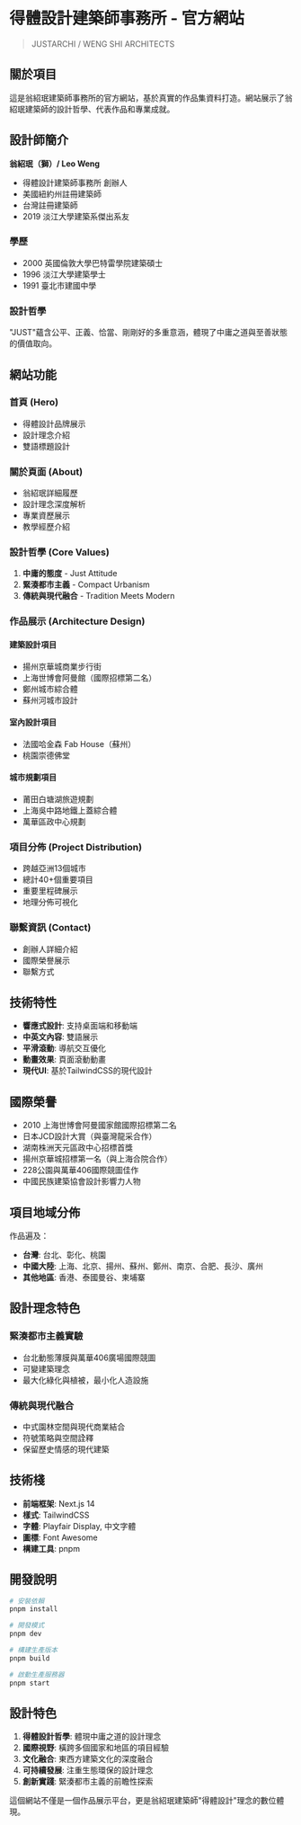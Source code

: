 # 得體設計建築師事務所 - 官方網站

> JUSTARCHI / WENG SHI ARCHITECTS

## 關於項目

這是翁紹珉建築師事務所的官方網站，基於真實的作品集資料打造。網站展示了翁紹珉建築師的設計哲學、代表作品和專業成就。

## 設計師簡介

**翁紹珉（獅）/ Leo Weng**
- 得體設計建築師事務所 創辦人
- 美國紐約州註冊建築師
- 台灣註冊建築師
- 2019 淡江大學建築系傑出系友

### 學歷
- 2000 英國倫敦大學巴特雷學院建築碩士
- 1996 淡江大學建築學士
- 1991 臺北市建國中學

### 設計哲學
"JUST"蘊含公平、正義、恰當、剛剛好的多重意涵，體現了中庸之道與至善狀態的價值取向。

## 網站功能

### 首頁 (Hero)
- 得體設計品牌展示
- 設計理念介紹
- 雙語標題設計

### 關於頁面 (About)
- 翁紹珉詳細履歷
- 設計理念深度解析
- 專業資歷展示
- 教學經歷介紹

### 設計哲學 (Core Values)
1. **中庸的態度** - Just Attitude
2. **緊湊都市主義** - Compact Urbanism  
3. **傳統與現代融合** - Tradition Meets Modern

### 作品展示 (Architecture Design)

#### 建築設計項目
- 揚州京華城商業步行街
- 上海世博會阿曼館（國際招標第二名）
- 鄭州城市綜合體
- 蘇州河城市設計

#### 室內設計項目
- 法國哈金森 Fab House（蘇州）
- 桃園崇德佛堂

#### 城市規劃項目
- 莆田白塘湖旅遊規劃
- 上海吳中路地鐵上蓋綜合體
- 萬華區政中心規劃

### 項目分佈 (Project Distribution)
- 跨越亞洲13個城市
- 總計40+個重要項目
- 重要里程碑展示
- 地理分佈可視化

### 聯繫資訊 (Contact)
- 創辦人詳細介紹
- 國際榮譽展示
- 聯繫方式

## 技術特性

- **響應式設計**: 支持桌面端和移動端
- **中英文內容**: 雙語展示
- **平滑滾動**: 導航交互優化
- **動畫效果**: 頁面滾動動畫
- **現代UI**: 基於TailwindCSS的現代設計

## 國際榮譽

- 2010 上海世博會阿曼國家館國際招標第二名
- 日本JCD設計大賞（與臺灣龍采合作）
- 湖南株洲天元區政中心招標首獎
- 揚州京華城招標第一名（與上海合院合作）
- 228公園與萬華406國際競圖佳作
- 中國民族建築協會設計影響力人物

## 項目地域分佈

作品遍及：
- **台灣**: 台北、彰化、桃園
- **中國大陸**: 上海、北京、揚州、蘇州、鄭州、南京、合肥、長沙、廣州
- **其他地區**: 香港、泰國曼谷、柬埔寨

## 設計理念特色

### 緊湊都市主義實驗
- 台北動態薄膜與萬華406廣場國際競圖
- 可變建築理念
- 最大化綠化與植被，最小化人造設施

### 傳統與現代融合
- 中式園林空間與現代商業結合
- 符號策略與空間詮釋
- 保留歷史情感的現代建築

## 技術棧

- **前端框架**: Next.js 14
- **樣式**: TailwindCSS
- **字體**: Playfair Display, 中文字體
- **圖標**: Font Awesome
- **構建工具**: pnpm

## 開發說明

```bash
# 安裝依賴
pnpm install

# 開發模式
pnpm dev

# 構建生產版本
pnpm build

# 啟動生產服務器
pnpm start
```

## 設計特色

1. **得體設計哲學**: 體現中庸之道的設計理念
2. **國際視野**: 橫跨多個國家和地區的項目經驗
3. **文化融合**: 東西方建築文化的深度融合
4. **可持續發展**: 注重生態環保的設計理念
5. **創新實踐**: 緊湊都市主義的前瞻性探索

這個網站不僅是一個作品展示平台，更是翁紹珉建築師"得體設計"理念的數位體現。
